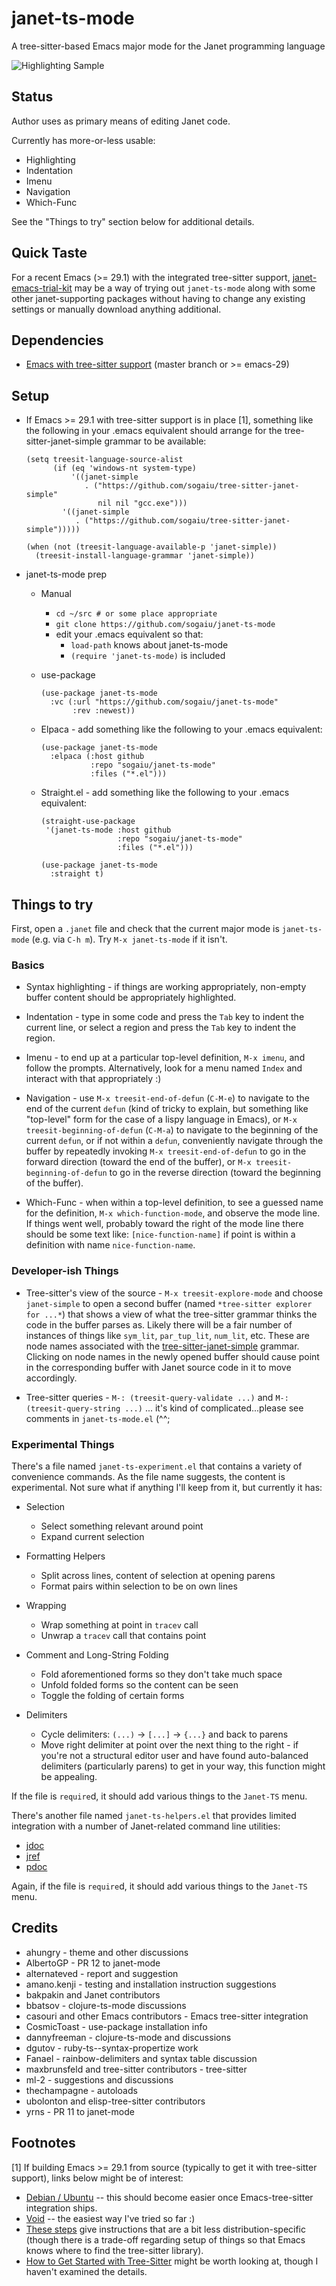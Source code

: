 # janet-ts-mode

A tree-sitter-based Emacs major mode for the Janet programming language

![Highlighting Sample](janet-ts-mode-highlighting.png?raw=true "Highlighting Sample")

## Status

Author uses as primary means of editing Janet code.

Currently has more-or-less usable:

* Highlighting
* Indentation
* Imenu
* Navigation
* Which-Func

See the "Things to try" section below for additional details.

## Quick Taste

For a recent Emacs (>= 29.1) with the integrated tree-sitter support,
[janet-emacs-trial-kit](https://github.com/sogaiu/janet-emacs-trial-kit)
may be a way of trying out `janet-ts-mode` along with some other
janet-supporting packages without having to change any existing
settings or manually download anything additional.

## Dependencies

* [Emacs with tree-sitter
  support](https://github.com/emacs-mirror/emacs) (master branch or >=
  emacs-29)

## Setup

* If Emacs >= 29.1 with tree-sitter support is in place [1], something
  like the following in your .emacs equivalent should arrange for the
  tree-sitter-janet-simple grammar to be available:

    ```elisp
    (setq treesit-language-source-alist
          (if (eq 'windows-nt system-type)
              '((janet-simple
                 . ("https://github.com/sogaiu/tree-sitter-janet-simple"
                    nil nil "gcc.exe")))
            '((janet-simple
               . ("https://github.com/sogaiu/tree-sitter-janet-simple")))))

    (when (not (treesit-language-available-p 'janet-simple))
      (treesit-install-language-grammar 'janet-simple))
    ```

* janet-ts-mode prep

    * Manual
        * `cd ~/src # or some place appropriate`
        * `git clone https://github.com/sogaiu/janet-ts-mode`
        * edit your .emacs equivalent so that:
            * `load-path` knows about janet-ts-mode
            * `(require 'janet-ts-mode)` is included

    * use-package

        ```elisp
        (use-package janet-ts-mode
          :vc (:url "https://github.com/sogaiu/janet-ts-mode"
               :rev :newest))
        ```

    * Elpaca - add something like the following to your .emacs
      equivalent:

        ```elisp
        (use-package janet-ts-mode
          :elpaca (:host github
                   :repo "sogaiu/janet-ts-mode"
                   :files ("*.el")))
        ```

    * Straight.el - add something like the following to your .emacs
      equivalent:

        ```elisp
        (straight-use-package
         '(janet-ts-mode :host github
                         :repo "sogaiu/janet-ts-mode"
                         :files ("*.el")))

        (use-package janet-ts-mode
          :straight t)
        ```

## Things to try

First, open a `.janet` file and check that the current major mode is
`janet-ts-mode` (e.g. via `C-h m`).  Try `M-x janet-ts-mode` if it
isn't.

### Basics

* Syntax highlighting - if things are working appropriately, non-empty
  buffer content should be appropriately highlighted.

* Indentation - type in some code and press the `Tab` key to indent
  the current line, or select a region and press the `Tab` key to
  indent the region.

* Imenu - to end up at a particular top-level definition, `M-x imenu`,
  and follow the prompts.  Alternatively, look for a menu named
  `Index` and interact with that appropriately :)

* Navigation - use `M-x treesit-end-of-defun` (`C-M-e`) to navigate to
  the end of the current `defun` (kind of tricky to explain, but
  something like "top-level" form for the case of a lispy language in
  Emacs), or `M-x treesit-beginning-of-defun` (`C-M-a`) to navigate to
  the beginning of the current `defun`, or if not within a `defun`,
  conveniently navigate through the buffer by repeatedly invoking `M-x
  treesit-end-of-defun` to go in the forward direction (toward the end
  of the buffer), or `M-x treesit-beginning-of-defun` to go in the
  reverse direction (toward the beginning of the buffer).

* Which-Func - when within a top-level definition, to see a guessed
  name for the definition, `M-x which-function-mode`, and observe the
  mode line.  If things went well, probably toward the right of the
  mode line there should be some text like: `[nice-function-name]` if
  point is within a definition with name `nice-function-name`.

### Developer-ish Things

* Tree-sitter's view of the source - `M-x treesit-explore-mode` and
  choose `janet-simple` to open a second buffer (named `*tree-sitter
  explorer for ...*`) that shows a view of what the tree-sitter
  grammar thinks the code in the buffer parses as.  Likely there will
  be a fair number of instances of things like `sym_lit`,
  `par_tup_lit`, `num_lit`, etc.  These are node names associated with
  the
  [tree-sitter-janet-simple](https://github.com/sogaiu/tree-sitter-janet-simple)
  grammar.  Clicking on node names in the newly opened buffer should
  cause point in the corresponding buffer with Janet source code in it
  to move accordingly.

* Tree-sitter queries - `M-: (treesit-query-validate ...)` and
  `M-: (treesit-query-string ...)` ... it's kind of complicated...please
  see comments in `janet-ts-mode.el` (^^;

### Experimental Things

There's a file named `janet-ts-experiment.el` that contains a variety
of convenience commands.  As the file name suggests, the content is
experimental.  Not sure what if anything I'll keep from it, but
currently it has:

* Selection
  * Select something relevant around point
  * Expand current selection

* Formatting Helpers
  * Split across lines, content of selection at opening parens
  * Format pairs within selection to be on own lines

* Wrapping
  * Wrap something at point in `tracev` call
  * Unwrap a `tracev` call that contains point

* Comment and Long-String Folding
  * Fold aforementioned forms so they don't take much space
  * Unfold folded forms so the content can be seen
  * Toggle the folding of certain forms

* Delimiters
  * Cycle delimiters: `(...)` -> `[...]` -> `{...}` and back to parens
  * Move right delimiter at point over the next thing to the right -
    if you're not a structural editor user and have found
    auto-balanced delimiters (particularly parens) to get in your
    way, this function might be appealing.

If the file is `require`d, it should add various things to the
`Janet-TS` menu.

There's another file named `janet-ts-helpers.el` that provides limited
integration with a number of Janet-related command line utilities:

* [jdoc](https://github.com/sogaiu/jdoc)
* [jref](https://github.com/sogaiu/janet-ref)
* [pdoc](https://github.com/sogaiu/janet-pegdoc)

Again, if the file is `require`d, it should add various things to the
`Janet-TS` menu.

## Credits

* ahungry - theme and other discussions
* AlbertoGP - PR 12 to janet-mode
* alternateved - report and suggestion
* amano.kenji - testing and installation instruction suggestions
* bakpakin and Janet contributors
* bbatsov - clojure-ts-mode discussions
* casouri and other Emacs contributors - Emacs tree-sitter integration
* CosmicToast - use-package installation info
* dannyfreeman - clojure-ts-mode and discussions
* dgutov - ruby-ts--syntax-propertize work
* Fanael - rainbow-delimiters and syntax table discussion
* maxbrunsfeld and tree-sitter contributors - tree-sitter
* ml-2 - suggestions and discussions
* thechampagne - autoloads
* ubolonton and elisp-tree-sitter contributors
* yrns - PR 11 to janet-mode

## Footnotes

[1] If building Emacs >= 29.1 from source (typically to get it with tree-sitter support), links below might be of interest:

* [Debian / Ubuntu](https://gist.github.com/sogaiu/a13512e146e8f5c0e94d1804838558ee) -- this should become easier once Emacs-tree-sitter integration ships.
* [Void](https://gist.github.com/sogaiu/088e55664970dde57a30b725bb7b4707) -- the easiest way I've tried so far :)
* [These steps](https://blog.markhepburn.com/posts/experimenting-with-the-built-in-treesitter-support-in-emacs/) give instructions that are a bit less distribution-specific (though there is a trade-off regarding setup of things so that Emacs knows where to find the tree-sitter library).
* [How to Get Started with Tree-Sitter](https://www.masteringemacs.org/article/how-to-get-started-tree-sitter) might be worth looking at, though I haven't examined the details.

